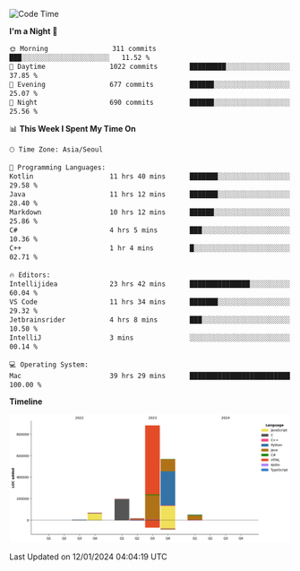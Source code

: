 <!--START_SECTION:waka-->
![Code Time](http://img.shields.io/badge/Code%20Time-154%20hrs%2022%20mins-blue)

**I'm a Night 🦉** 

```text
🌞 Morning                311 commits         ███░░░░░░░░░░░░░░░░░░░░░░   11.52 % 
🌆 Daytime                1022 commits        █████████░░░░░░░░░░░░░░░░   37.85 % 
🌃 Evening                677 commits         ██████░░░░░░░░░░░░░░░░░░░   25.07 % 
🌙 Night                  690 commits         ██████░░░░░░░░░░░░░░░░░░░   25.56 % 
```


📊 **This Week I Spent My Time On** 

```text
🕑︎ Time Zone: Asia/Seoul

💬 Programming Languages: 
Kotlin                   11 hrs 40 mins      ███████░░░░░░░░░░░░░░░░░░   29.58 % 
Java                     11 hrs 12 mins      ███████░░░░░░░░░░░░░░░░░░   28.40 % 
Markdown                 10 hrs 12 mins      ██████░░░░░░░░░░░░░░░░░░░   25.86 % 
C#                       4 hrs 5 mins        ███░░░░░░░░░░░░░░░░░░░░░░   10.36 % 
C++                      1 hr 4 mins         █░░░░░░░░░░░░░░░░░░░░░░░░   02.71 % 

🔥 Editors: 
Intellijidea             23 hrs 42 mins      ███████████████░░░░░░░░░░   60.04 % 
VS Code                  11 hrs 34 mins      ███████░░░░░░░░░░░░░░░░░░   29.32 % 
Jetbrainsrider           4 hrs 8 mins        ███░░░░░░░░░░░░░░░░░░░░░░   10.50 % 
IntelliJ                 3 mins              ░░░░░░░░░░░░░░░░░░░░░░░░░   00.14 % 

💻 Operating System: 
Mac                      39 hrs 29 mins      █████████████████████████   100.00 % 
```

**Timeline**

![Lines of Code chart](https://raw.githubusercontent.com/LIG-JY/LIG-JY/main/assets/bar_graph.png)


 Last Updated on 12/01/2024 04:04:19 UTC
<!--END_SECTION:waka-->
